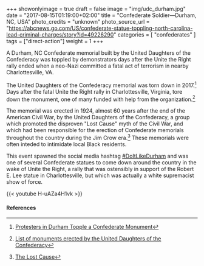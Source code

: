 +++
showonlyimage = true
draft = false
image = "img/udc_durham.jpg"
date = "2017-08-15T01:19:00+02:00"
title = "Confederate Soldier—Durham, NC, USA"
photo_credits = "unknown"
photo_source_url = "https://abcnews.go.com/US/confederate-statue-toppling-north-carolina-lead-criminal-charges/story?id=49226290"
categories = [ "confederates" ]
tags = ["direct-action"]
weight = 1
+++

A Durham, NC Confederate memorial built by the United Daughters of the Confederacy was toppled by demonstrators days after the Unite the Right rally ended when a neo-Nazi committed a fatal act of terrorism in nearby Charlottesville, VA.

<!--more-->

The United Daughters of the Confederacy memorial was torn down in 2017.[^1] Days after the fatal Unite the Right rally in Charlottesville, Virginia, tore down the monument, one of many funded with help from the organization.[^2]

The memorial was erected in 1924, almost 60 years after the end of the American Civil War, by the United Daughters of the Confederacy, a group which promoted the disproven "Lost Cause" myth of the Civil War, and which had been responsible for the erection of Confederate memorials throughout the country during the Jim Crow era.[^3] These memorials were often inteded to intimidate local Black residents.

This event spawned the social media hashtag [#DoItLikeDurham](https://doitlikedurham.org/) and was one of several Confederate statues to come down around the country in the wake of Unite the Right, a rally that was ostensibly in support of the Robert E. Lee statue in Charlottesville, but which was actually a white supremacist show of force.

{{< youtube H-uAZa4H1vk >}}
<br>

#### References

[^1]: [Protesters in Durham Topple a Confederate Monument](https://www.nytimes.com/2017/08/14/us/protesters-in-durham-topple-a-confederate-monument.html)

[^2]: [List of monuments erected by the United Daughters of the Confederacy](https://en.wikipedia.org/wiki/List_of_monuments_erected_by_the_United_Daughters_of_the_Confederacy)

[^3]: [The Lost Cause](https://www.encyclopediavirginia.org/Lost_Cause_The)